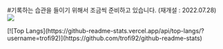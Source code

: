 #기록하는 습관을 들이기 위해서 조금씩 준비하고 있습니다. (재개설 : 2022.07.28)
<img src="https://img.shields.io/badge/이름-색상코드?style=flat-square&logo=로고명&logoColor=로고색"/>
<div>[![Top Langs](https://github-readme-stats.vercel.app/api/top-langs/?username=trofi92)](https://github.com/trofi92/github-readme-stats)</div>
